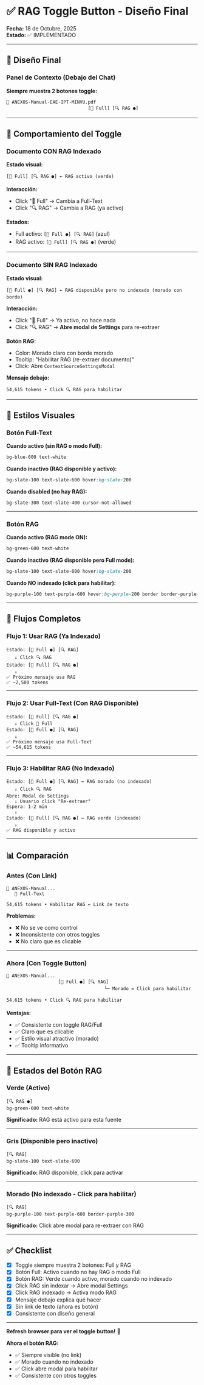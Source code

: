 # ✅ RAG Toggle Button - Diseño Final

**Fecha:** 18 de Octubre, 2025  
**Estado:** ✅ IMPLEMENTADO

---

## 🎯 Diseño Final

### Panel de Contexto (Debajo del Chat)

**Siempre muestra 2 botones toggle:**

```
📄 ANEXOS-Manual-EAE-IPT-MINVU.pdf
                              [📝 Full] [🔍 RAG ●]
```

---

## 🔘 Comportamiento del Toggle

### Documento CON RAG Indexado

**Estado visual:**
```
[📝 Full] [🔍 RAG ●] ← RAG activo (verde)
```

**Interacción:**
- Click "📝 Full" → Cambia a Full-Text
- Click "🔍 RAG" → Cambia a RAG (ya activo)

**Estados:**
- Full activo: `[📝 Full ●] [🔍 RAG]` (azul)
- RAG activo: `[📝 Full] [🔍 RAG ●]` (verde)

---

### Documento SIN RAG Indexado

**Estado visual:**
```
[📝 Full ●] [🔍 RAG] ← RAG disponible pero no indexado (morado con borde)
```

**Interacción:**
- Click "📝 Full" → Ya activo, no hace nada
- Click "🔍 RAG" → **Abre modal de Settings** para re-extraer

**Botón RAG:**
- Color: Morado claro con borde morado
- Tooltip: "Habilitar RAG (re-extraer documento)"
- Click: Abre `ContextSourceSettingsModal`

**Mensaje debajo:**
```
54,615 tokens • Click 🔍 RAG para habilitar
```

---

## 🎨 Estilos Visuales

### Botón Full-Text

**Cuando activo (sin RAG o modo Full):**
```css
bg-blue-600 text-white
```

**Cuando inactivo (RAG disponible y activo):**
```css
bg-slate-100 text-slate-600 hover:bg-slate-200
```

**Cuando disabled (no hay RAG):**
```css
bg-slate-300 text-slate-400 cursor-not-allowed
```

---

### Botón RAG

**Cuando activo (RAG mode ON):**
```css
bg-green-600 text-white
```

**Cuando inactivo (RAG disponible pero Full mode):**
```css
bg-slate-100 text-slate-600 hover:bg-slate-200
```

**Cuando NO indexado (click para habilitar):**
```css
bg-purple-100 text-purple-600 hover:bg-purple-200 border border-purple-300
```

---

## 🔄 Flujos Completos

### Flujo 1: Usar RAG (Ya Indexado)

```
Estado: [📝 Full ●] [🔍 RAG]
   ↓ Click 🔍 RAG
Estado: [📝 Full] [🔍 RAG ●]
   ↓
✅ Próximo mensaje usa RAG
✅ ~2,500 tokens
```

---

### Flujo 2: Usar Full-Text (Con RAG Disponible)

```
Estado: [📝 Full] [🔍 RAG ●]
   ↓ Click 📝 Full
Estado: [📝 Full ●] [🔍 RAG]
   ↓
✅ Próximo mensaje usa Full-Text
✅ ~54,615 tokens
```

---

### Flujo 3: Habilitar RAG (No Indexado)

```
Estado: [📝 Full ●] [🔍 RAG] ← RAG morado (no indexado)
   ↓ Click 🔍 RAG
Abre: Modal de Settings
   ↓ Usuario click "Re-extraer"
Espera: 1-2 min
   ↓
Estado: [📝 Full] [🔍 RAG ●] ← RAG verde (indexado)
   ↓
✅ RAG disponible y activo
```

---

## 📊 Comparación

### Antes (Con Link)

```
📄 ANEXOS-Manual...
   📝 Full-Text

54,615 tokens • Habilitar RAG ← Link de texto
```

**Problemas:**
- ❌ No se ve como control
- ❌ Inconsistente con otros toggles
- ❌ No claro que es clicable

---

### Ahora (Con Toggle Button)

```
📄 ANEXOS-Manual...
                   [📝 Full ●] [🔍 RAG]
                                    └─ Morado = Click para habilitar

54,615 tokens • Click 🔍 RAG para habilitar
```

**Ventajas:**
- ✅ Consistente con toggle RAG/Full
- ✅ Claro que es clicable
- ✅ Estilo visual atractivo (morado)
- ✅ Tooltip informativo

---

## 🎨 Estados del Botón RAG

### Verde (Activo)
```
[🔍 RAG ●]
bg-green-600 text-white
```
**Significado:** RAG está activo para esta fuente

---

### Gris (Disponible pero inactivo)
```
[🔍 RAG]
bg-slate-100 text-slate-600
```
**Significado:** RAG disponible, click para activar

---

### Morado (No indexado - Click para habilitar)
```
[🔍 RAG]
bg-purple-100 text-purple-600 border-purple-300
```
**Significado:** Click abre modal para re-extraer con RAG

---

## ✅ Checklist

- [x] Toggle siempre muestra 2 botones: Full y RAG
- [x] Botón Full: Activo cuando no hay RAG o modo Full
- [x] Botón RAG: Verde cuando activo, morado cuando no indexado
- [x] Click RAG sin indexar → Abre modal Settings
- [x] Click RAG indexado → Activa modo RAG
- [x] Mensaje debajo explica qué hacer
- [x] Sin link de texto (ahora es botón)
- [x] Consistente con diseño general

---

**Refresh browser para ver el toggle button!** 🚀

**Ahora el botón RAG:**
- ✅ Siempre visible (no link)
- ✅ Morado cuando no indexado
- ✅ Click abre modal para habilitar
- ✅ Consistente con otros toggles















